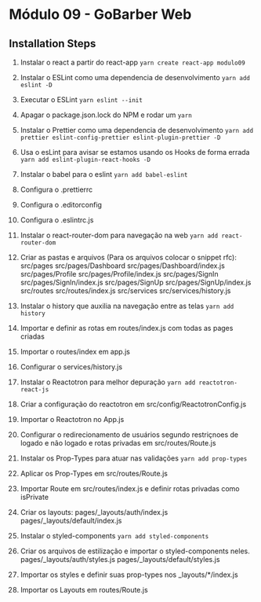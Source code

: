 # Módulo 09 - GoBarber Web

## Installation Steps

1. Instalar o react a partir do react-app
   `yarn create react-app modulo09`

2. Instalar o ESLint como uma dependencia de desenvolvimento
   `yarn add eslint -D`

3. Executar o ESLint
   `yarn eslint --init`

4. Apagar o package.json.lock do NPM e rodar um `yarn`

5. Instalar o Prettier como uma dependencia de desenvolvimento
   `yarn add prettier eslint-config-prettier eslint-plugin-prettier -D`

6. Usa o esLint para avisar se estamos usando os Hooks de forma errada
   `yarn add eslint-plugin-react-hooks -D`

7. Instalar o babel para o eslint
   `yarn add babel-eslint`

8. Configura o .prettierrc

9. Configura o .editorconfig

10. Configura o .eslintrc.js

11. Instalar o react-router-dom para navegação na web
    `yarn add react-router-dom`

12. Criar as pastas e arquivos (Para os arquivos colocar o snippet rfc):
    src/pages
    src/pages/Dashboard
    src/pages/Dashboard/index.js
    src/pages/Profile
    src/pages/Profile/index.js
    src/pages/SignIn
    src/pages/SignIn/index.js
    src/pages/SignUp
    src/pages/SignUp/index.js
    src/routes
    src/routes/index.js
    src/services
    src/services/history.js

13. Instalar o history que auxilia na navegação entre as telas
    `yarn add history`

14. Importar e definir as rotas em routes/index.js com todas as pages criadas

15. Importar o routes/index em app.js

16. Configurar o services/history.js

17. Instalar o Reactotron para melhor depuração
    `yarn add reactotron-react-js`

18. Criar a configuração do reactotron em src/config/ReactotronConfig.js

19. Importar o Reactotron no App.js

20. Configurar o redirecionamento de usuários segundo restriçnoes de logado e
    não logado e rotas privadas em src/routes/Route.js

21. Instalar os Prop-Types para atuar nas validações
    `yarn add prop-types`

22. Aplicar os Prop-Types em src/routes/Route.js

23. Importar Route em src/routes/index.js e definir rotas privadas como isPrivate

24. Criar os layouts:
    pages/\_layouts/auth/index.js
    pages/\_layouts/default/index.js

25. Instalar o styled-components
    `yarn add styled-components`

26. Criar os arquivos de estilização e importar o styled-components neles.
    pages/\_layouts/auth/styles.js
    pages/\_layouts/default/styles.js

27. Importar os styles e definir suas prop-types nos \_layouts/\*/index.js

28. Importar os Layouts em routes/Route.js
